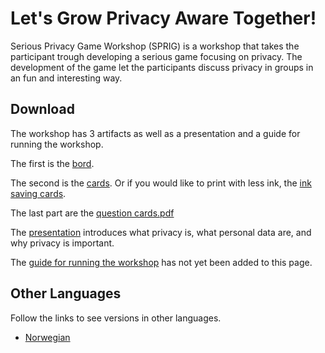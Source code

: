 # Let's Grow Privacy Aware Together!

Serious Privacy Game Workshop (SPRIG) is a workshop that takes the participant trough developing a serious game focusing on privacy. The development of the game let the participants discuss privacy in groups in an fun and interesting way.

## Download

The workshop has 3 artifacts as well as a presentation and a guide for running the workshop.

The first is the [bord](https://github.com/dagfs/sprig/raw/import-workshop/board.pdf).

The second is the [cards](https://github.com/dagfs/sprig/raw/import-workshop/cards.pdf). Or if you would like to print with less ink, the [ink saving cards](https://github.com/dagfs/sprig/raw/import-workshop/cards_color_saving.pdf).

The last part are the [question cards.pdf](https://github.com/dagfs/sprig/raw/import-workshop/question_cards.pdf)


The [presentation](https://github.com/dagfs/sprig/raw/import-workshop/presentation.pdf) introduces what privacy is, what personal data are, and why privacy is important.


The [guide for running the workshop]() has not yet been added to this page.

## Other Languages
Follow the links to see versions in other languages.

* [Norwegian]()
